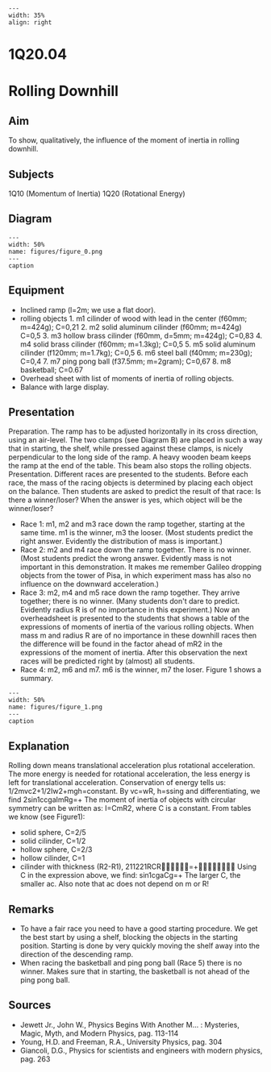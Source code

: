 
```{figure} /figures/busy.png
---
width: 35%
align: right
```
# 1Q20.04 
  # Rolling Downhill 
    
  
## Aim   
 To show, qualitatively, the influence of the moment of inertia in rolling downhill.    
  
## Subjects   
 1Q10 (Momentum of Inertia) 1Q20 (Rotational Energy)   
  
## Diagram   
   
```{figure} figures/figure_0.png  
---  
width: 50%  
name: figures/figure_0.png  
---  
caption  
``` 
      
  
## Equipment   
 
 *  Inclined ramp (l=2m; we use a flat door). 
 *  rolling objects 1. m1 cilinder of wood with lead in the center (f60mm; m=424g); C=0,21 2. m2 solid aluminum cilinder (f60mm; m=424g) C=0,5 3. m3 hollow brass cilinder (f60mm, d=5mm; m=424g); C=0,83 4. m4 solid brass cilinder (f60mm; m=1.3kg); C=0,5 5. m5 solid aluminum cilinder (f120mm; m=1.7kg); C=0,5 6. m6 steel ball (f40mm; m=230g); C=0,4 7. m7 ping pong ball (f37.5mm; m=2gram); C=0,67 8. m8 basketball; C=0.67 
 *  Overhead sheet with list of moments of inertia of rolling objects. 
 *  Balance with large display.
     
  
## Presentation   
 Preparation. The ramp has to be adjusted horizontally in its cross direction, using an air-level. The two clamps (see Diagram B) are placed in such a way that in starting, the shelf, while pressed against these clamps, is nicely perpendicular to the long side of the ramp. A heavy wooden beam keeps the ramp at the end of the table. This beam also stops the rolling objects. Presentation. Different races are presented to the students. Before each race, the mass of the racing objects is determined by placing each object on the balance. Then students are asked to predict the result of that race: Is there a winner/loser? When the answer is yes, which object will be the winner/loser? 
 *  Race 1: m1, m2 and m3 race down the ramp together, starting at the same time. m1 is the winner, m3 the looser. (Most students predict the right answer. Evidently the distribution of mass is important.) 
 *  Race 2: m2 and m4 race down the ramp together. There is no winner. (Most students predict the wrong answer. Evidently mass is not important in this demonstration. It makes me remember Galileo dropping objects from the tower of Pisa, in which experiment mass has also no influence on the downward acceleration.) 
 *  Race 3: m2, m4 and m5 race down the ramp together. They arrive together; there is no winner. (Many students don't dare to predict. Evidently radius R is of no importance in this experiment.) Now an overheadsheet is presented to the students that shows a table of the expressions of moments of inertia of the various rolling objects. When mass m and radius R are of no importance in these downhill races then the difference will be found in the factor ahead of mR2 in the expressions of the moment of inertia. After this observation the next races will be predicted right by (almost) all students. 
 *  Race 4: m2, m6 and m7. m6 is the winner, m7 the loser. Figure 1 shows a summary.    
```{figure} figures/figure_1.png  
---  
width: 50%  
name: figures/figure_1.png  
---  
caption  
```
 
   
  
## Explanation   
 Rolling down means translational acceleration plus rotational acceleration. The more    energy is needed for rotational acceleration, the less energy is left for translational acceleration. Conservation of energy tells us: 1/2mvc2+1/2Iw2+mgh=constant. By vc=wR, h=ssing and differentiating, we find 2sin1ccgaImRg=+ The moment of inertia of objects with circular symmetry can be written as: I=CmR2, where C is a constant. From tables we know (see Figure1): 
 *  solid sphere, C=2/5 
 *  solid cilinder, C=1/2 
 *  hollow sphere, C=2/3 
 *  hollow cilinder, C=1 
 *  cilinder with thickness (R2-R1), 211221RCR=+  Using C in the expression above, we find: sin1cgaCg=+  The larger C, the smaller ac. Also note that ac does not depend
 on m or R!    
  
## Remarks   
 
 *  To have a fair race you need to have a good starting procedure. We get the best start by using a shelf, blocking the objects in the starting position. Starting is done by very quickly moving the shelf away into the direction of the descending ramp. 
 *  When racing the basketball and ping pong ball (Race 5) there is no winner. Makes sure that in starting, the basketball is not
 ahead of the ping pong ball.   
  
## Sources   
 
 *  Jewett Jr., John W., Physics Begins With Another M... : Mysteries, Magic, Myth, and Modern Physics, pag. 113-114 
 *  Young, H.D. and Freeman, R.A., University Physics, pag. 304 
 *  Giancoli, D.G., Physics for scientists and engineers with modern physics, pag. 263
  